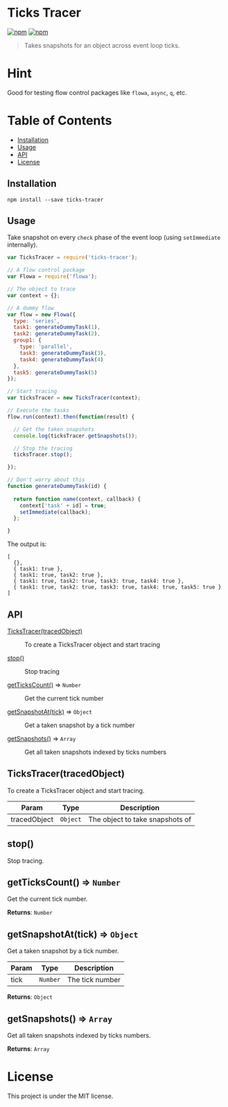 # Ticks Tracer

[![npm](https://img.shields.io/npm/v/ticks-tracer.svg)](https://www.npmjs.com/package/ticks-tracer)
[![npm](https://img.shields.io/npm/l/ticks-tracer.svg)](https://github.com/faressoft/ticks-tracer/blob/master/LICENSE)

> Takes snapshots for an object across event loop ticks.

# Hint

Good for testing flow control packages like `flowa`, `async`, `q`, etc.

# Table of Contents  

* [Installation](#installation)
* [Usage](#usage)
* [API](#api)
* [License](#license)

## Installation

```
npm install --save ticks-tracer
```

## Usage

Take snapshot on every `check` phase of the event loop (using `setImmediate` internally).

```js
var TicksTracer = require('ticks-tracer');

// A flow control package
var Flowa = require('flowa');

// The object to trace
var context = {};

// A dummy flow
var flow = new Flowa({
  type: 'series',
  task1: generateDummyTask(1),
  task2: generateDummyTask(2),
  group1: {
    type: 'parallel',
    task3: generateDummyTask(3),
    task4: generateDummyTask(4)
  },
  task5: generateDummyTask(5)
});

// Start tracing
var ticksTracer = new TicksTracer(context);

// Execute the tasks
flow.run(context).then(function(result) {

  // Get the taken snapshots
  console.log(ticksTracer.getSnapshots());

  // Stop the tracing
  ticksTracer.stop();

});

// Don't worry about this
function generateDummyTask(id) {
  
  return function name(context, callback) {
    context['task' + id] = true;
    setImmediate(callback);
  };

}
```

The output is:

```
[
  {},
  { task1: true },
  { task1: true, task2: true },
  { task1: true, task2: true, task3: true, task4: true },
  { task1: true, task2: true, task3: true, task4: true, task5: true }
]
```

## API

<dl>
<dt><a href="#constructor">TicksTracer(tracedObject)</a></dt>
<dd><p>To create a TicksTracer object and start tracing</p></dd>
<dt><a href="#stop">stop()</a></dt>
<dd><p>Stop tracing</p></dd>
<dt><a href="#getTicksCount">getTicksCount()</a> ⇒ <code>Number</code></dt>
<dd><p>Get the current tick number</p></dd>
<dt><a href="#getSnapshotAt">getSnapshotAt(tick)</a> ⇒ <code>Object</code></dt>
<dd><p>Get a taken snapshot by a tick number</p></dd>
<dt><a href="#getSnapshots">getSnapshots()</a> ⇒ <code>Array</code></dt>
<dd><p>Get all taken snapshots indexed by ticks numbers</p></dd>
</dl>

<a name="constructor"></a>

## TicksTracer(tracedObject)

To create a TicksTracer object and start tracing.

| Param        | Type                | Description                     |
|--------------|---------------------|---------------------------------|
| tracedObject | <code>Object</code> | The object to take snapshots of |

<a name="stop"></a>

## stop()

Stop tracing.

## getTicksCount() ⇒ <code>Number</code>

Get the current tick number.

**Returns**: <code>Number</code>

## getSnapshotAt(tick) ⇒ <code>Object</code>

Get a taken snapshot by a tick number.

| Param | Type                | Description                     |
|-------|---------------------|---------------------------------|
| tick  | <code>Number</code> | The tick number                 |

**Returns**: <code>Object</code>

## getSnapshots() ⇒ <code>Array</code>

Get all taken snapshots indexed by ticks numbers.

**Returns**: <code>Array</code>

# License

This project is under the MIT license.
